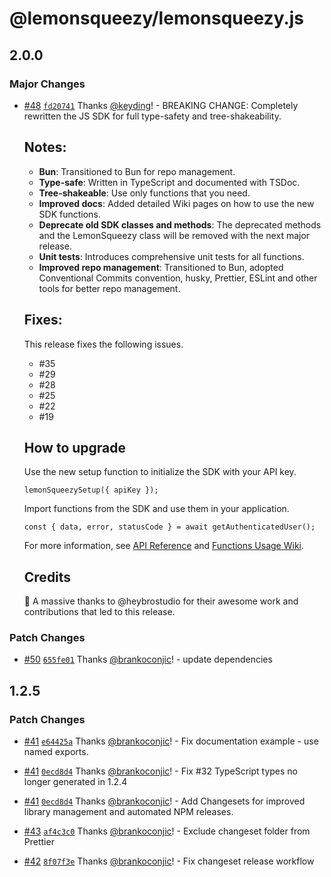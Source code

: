 # @lemonsqueezy/lemonsqueezy.js

## 2.0.0

### Major Changes

- [#48](https://github.com/lmsqueezy/lemonsqueezy.js/pull/48) [`fd20741`](https://github.com/lmsqueezy/lemonsqueezy.js/commit/fd20741b496a37d54981be5485ca9218126fc25a) Thanks [@keyding](https://github.com/keyding)! - BREAKING CHANGE: Completely rewritten the JS SDK for full type-safety and tree-shakeability.

  ## Notes:

  - **Bun**: Transitioned to Bun for repo management.
  - **Type-safe**: Written in TypeScript and documented with TSDoc.
  - **Tree-shakeable**: Use only functions that you need.
  - **Improved docs**: Added detailed Wiki pages on how to use the new SDK functions.
  - **Deprecate old SDK classes and methods**: The deprecated methods and the LemonSqueezy class will be removed with the next major release.
  - **Unit tests**: Introduces comprehensive unit tests for all functions.
  - **Improved repo management**: Transitioned to Bun, adopted Conventional Commits convention, husky, Prettier, ESLint and other tools for better repo management.

  ## Fixes:

  This release fixes the following issues.

  - #35
  - #29
  - #28
  - #25
  - #22
  - #19

  ## How to upgrade

  Use the new setup function to initialize the SDK with your API key.

  ```tsx
  lemonSqueezySetup({ apiKey });
  ```

  Import functions from the SDK and use them in your application.

  ```tsx
  const { data, error, statusCode } = await getAuthenticatedUser();
  ```

  For more information, see [API Reference](https://docs.lemonsqueezy.com/api) and [Functions Usage Wiki](https://github.com/lmsqueezy/lemonsqueezy.js/wiki).

  ## Credits

  🎉 A massive thanks to @heybrostudio for their awesome work and contributions that led to this release.

### Patch Changes

- [#50](https://github.com/lmsqueezy/lemonsqueezy.js/pull/50) [`655fe01`](https://github.com/lmsqueezy/lemonsqueezy.js/commit/655fe014597c2bc838a70ff36acd9cbdd1df9180) Thanks [@brankoconjic](https://github.com/brankoconjic)! - update dependencies

## 1.2.5

### Patch Changes

- [#41](https://github.com/lmsqueezy/lemonsqueezy.js/pull/41) [`e64425a`](https://github.com/lmsqueezy/lemonsqueezy.js/commit/e64425a3f333091ced5177e54628b78033d58ab8) Thanks [@brankoconjic](https://github.com/brankoconjic)! - Fix documentation example - use named exports.

- [#41](https://github.com/lmsqueezy/lemonsqueezy.js/pull/41) [`0ecd8d4`](https://github.com/lmsqueezy/lemonsqueezy.js/commit/0ecd8d4cf3c560c38bc0b0ec310be87415ad0716) Thanks [@brankoconjic](https://github.com/brankoconjic)! - Fix #32 TypeScript types no longer generated in 1.2.4

- [#41](https://github.com/lmsqueezy/lemonsqueezy.js/pull/41) [`0ecd8d4`](https://github.com/lmsqueezy/lemonsqueezy.js/commit/0ecd8d4cf3c560c38bc0b0ec310be87415ad0716) Thanks [@brankoconjic](https://github.com/brankoconjic)! - Add Changesets for improved library management and automated NPM releases.

- [#43](https://github.com/lmsqueezy/lemonsqueezy.js/pull/43) [`af4c3c0`](https://github.com/lmsqueezy/lemonsqueezy.js/commit/af4c3c0ca78859c6ecb5c9771ceef62f898f9f35) Thanks [@brankoconjic](https://github.com/brankoconjic)! - Exclude changeset folder from Prettier

- [#42](https://github.com/lmsqueezy/lemonsqueezy.js/pull/42) [`8f07f3e`](https://github.com/lmsqueezy/lemonsqueezy.js/commit/8f07f3e76e9946146ffde554456746ff6c3a4a99) Thanks [@brankoconjic](https://github.com/brankoconjic)! - Fix changeset release workflow
